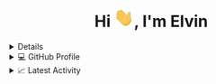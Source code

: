 <div align="center">
<h1 align="center">Hi <img width="35" src="https://github.com/Elvin0802/Elvin0802/blob/main/resources/img/waving.gif">, I'm Elvin</h1>

</div>

<details>
<div>
<samp>
 <p align="center">
  <a href="github.com/Elvin0802" target="blank"><img align="center" 
     src="https://komarev.com/ghpvc/?username=Elvin0802&style=for-the-badge&label=PROFILE+VIEWS" height="25"
     alt="views count" /></a>
 </p>
 </samp>
</div>
</details>
  
<details> 
  <summary>💻 GitHub Profile</summary>
 <br/>
  <div>
  <samp>

<p align="center">
  <a href="https://github.com/Elvin0802/">
    <img src="https://skillicons.dev/icons?i=visualstudio,pycharm,vscode,vercel,postman,cloudflare,powershell,postgres,sqlite,redis,git,github,c,cpp,cs,js,ts,py,dotnet,docker,nodejs,express,azure,nextjs,nginx,react,tailwind,npm,figma,grafana,prometheus&perline=11" />
  </a>
</p>
<br/>
<div align=center>
  <a href="https://github.com/Elvin0802/github-profile-trophy" title="Go to Source">
    <img align="center" width=84% src="https://github-profile-trophy.vercel.app/?username=Elvin0802&theme=recat&row=1&column=7&margin-h=15&margin-w=5&no-bg=true" alt="TROPHY" />
  </a>
</div>

<br/>
  <summary><h3>Languages</h3></summary>
            <p align="center">
        <a href="https://github.com/Elvin0802/">
          <img src="https://github-readme-stats.vercel.app/api/top-langs/?username=Elvin0802&langs_count=6&theme=gruvbox&layout=compact&hide_border=true"
          alt="Elvin0802 :: overall Top Langs " /></a>
          <br/>
          <a href="https://github.com/Elvin0802/">
          <img width="40%" src="https://github-profile-summary-cards.vercel.app/api/cards/repos-per-language?username=Elvin0802&theme=gotham&layout=compact&hide_border=true"
          alt="Elvin0802 :: Top Langs by repo" />
          <br/>
          <img width="40%" src="https://github-profile-summary-cards.vercel.app/api/cards/most-commit-language?username=Elvin0802&theme=gotham&layout=compact&hide_border=true"
          alt="Elvin0802 :: Top Langs by commit" />
          </a>
        </p>
  <summary><h3>Stasistic</h3></summary>
        <p align="center">
          <a href="https://github.com/Elvin0802/">
          <img width="45%" src="https://github-readme-stats.vercel.app/api?username=Elvin0802&show_icons=true&theme=merko&hide_border=true" />
          <br/>
          <img width="45%" src="https://github-readme-streak-stats.herokuapp.com?user=Elvin0802&theme=whatsapp-dark&border_radius=6.5&date_format=j%20M%5B%20Y%5D" />
          </a>
       </p>
     <br>
     </samp>
  </div>    
</details>

<details>
  <summary>📈 Latest Activity</summary>
  <samp>
  <br/>
  <h2 align="center"> Latest contribution </h2>
<a href="https://github.com/ashutosh00710/github-readme-activity-graph">
  <img alt="Elvin's Activity Graph" src="https://github-readme-activity-graph.vercel.app/graph?username=Elvin0802&theme=xcode" /></a>

<br/>
  </samp>
  </details>
